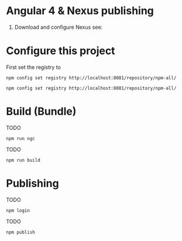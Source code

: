 # Angular 4 & Nexus publishing

1. Download and configure Nexus see: 

# Configure this project

First set the registry to 

```
npm config set registry http://localhost:8081/repository/npm-all/
```

```
npm config set registry http://localhost:8081/repository/npm-all/
```

# Build (Bundle)
TODO
```
npm run ngc
```
TODO
```
npm run build
```
# Publishing 
TODO
```
npm login
```
TODO
```
npm publish
```






